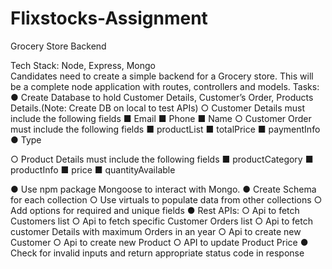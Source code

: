 # Flixstocks-Assignment
Grocery Store Backend

Tech Stack: Node, Express, Mongo <br/>
Candidates need to create a simple backend for a Grocery store. This will be a complete node
application with routes, controllers and models.
Tasks:
● Create Database to hold Customer Details, Customer’s Order, Products Details.(Note:
Create DB on local to test APIs)
○ Customer Details must include the following fields
■ Email
■ Phone
■ Name
○ Customer Order must include the following fields
■ productList
■ totalPrice
■ paymentInfo
● Type

○ Product Details must include the following fields
■ productCategory
■ productInfo
■ price
■ quantityAvailable

● Use npm package Mongoose to interact with Mongo.
● Create Schema for each collection
○ Use virtuals to populate data from other collections
○ Add options for required and unique fields
● Rest APIs:
○ Api to fetch Customers list
○ Api to fetch specific Customer Orders list
○ Api to fetch customer Details with maximum Orders in an year
○ Api to create new Customer
○ Api to create new Product
○ API to update Product Price
● Check for invalid inputs and return appropriate status code in response
